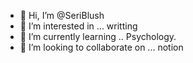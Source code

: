 - 👋 Hi, I’m @SeriBlush
- 👀 I’m interested in ... writting
- 🌱 I’m currently learning .. Psychology.
- 💞️ I’m looking to collaborate on ... notion
  

<!---
SeriBlush/SeriBlush is a ✨ special ✨ repository because its `README.md` (this file) appears on your GitHub profile.
You can click the Preview link to take a look at your changes.
--->
